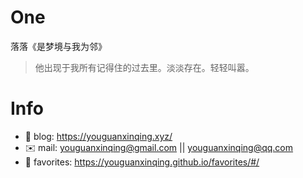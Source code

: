 
# One 
 
  
落落《是梦境与我为邻》 
 
>他出现于我所有记得住的过去里。淡淡存在。轻轻叫嚣。        
 

# Info

- 📝 blog: https://youguanxinqing.xyz/
- ✉️  mail: youguanxinqing@gmail.com || youguanxinqing@qq.com
- 📙 favorites: https://youguanxinqing.github.io/favorites/#/
